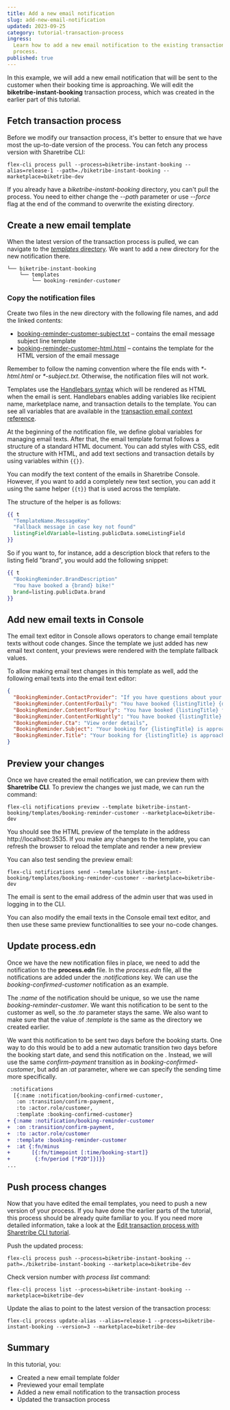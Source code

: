 ```yaml
---
title: Add a new email notification
slug: add-new-email-notification
updated: 2023-09-25
category: tutorial-transaction-process
ingress:
  Learn how to add a new email notification to the existing transaction
  process.
published: true
---
```


In this example, we will add a new email notification that will be sent
to the customer when their booking time is approaching. We will edit the
**biketribe-instant-booking** transaction process, which was created in
the earlier part of this tutorial.

## Fetch transaction process

Before we modify our transaction process, it's better to ensure that we
have most the up-to-date version of the process. You can fetch any
process version with Sharetribe CLI:

```shell
flex-cli process pull --process=biketribe-instant-booking --alias=release-1 --path=./biketribe-instant-booking --marketplace=biketribe-dev
```

<info>

If you already have a _biketribe-instant-booking_ directory, you can't
pull the process. You need to either change the _--path_ parameter or
use _--force_ flag at the end of the command to overwrite the existing
directory.

</info>

## Create a new email template

When the latest version of the transaction process is pulled, we can
navigate to the
[_templates_ directory](/how-to/edit-email-templates-with-sharetribe-cli/#templates-directory).
We want to add a new directory for the new notification there.

```shell
└── biketribe-instant-booking
    └── templates
        └── booking-reminder-customer
```

### Copy the notification files

Create two files in the new directory with the following file names, and
add the linked contents:

- [booking-reminder-customer-subject.txt](/tutorial-assets/booking-reminder-customer-subject.txt)
  – contains the email message subject line template
- [booking-reminder-customer-html.html](/tutorial-assets/booking-reminder-customer-html.txt)
  – contains the template for the HTML version of the email message

Remember to follow the naming convention where the file ends with
_\*-html.html_ or _\*-subject.txt_. Otherwise, the notification files
will not work.

Templates use the
[Handlebars syntax](/references/email-templates/#handlebars) which will
be rendered as HTML when the email is sent. Handlebars enables adding
variables like recipient name, marketplace name, and transaction details
to the template. You can see all variables that are available in the
[transaction email context reference](/references/email-templates/#transaction-email-context).

At the beginning of the notification file, we define global variables
for managing email texts. After that, the email template format follows
a structure of a standard HTML document. You can add styles with CSS,
edit the structure with HTML, and add text sections and transaction
details by using variables within `{{}}`.

<extrainfo title="Add new text sections in the email template">

You can modify the text content of the emails in Sharetribe Console.
However, if you want to add a completely new text section, you can add
it using the same helper `{{t}}` that is used across the template.

The structure of the helper is as follows:

```handlebars
{{ t
  "TemplateName.MessageKey"
  "Fallback message in case key not found"
  listingFieldVariable=listing.publicData.someListingField
}}
```

So if you want to, for instance, add a description block that refers to
the listing field "brand", you would add the following snippet:

```handlebars
{{ t
  "BookingReminder.BrandDescription"
  "You have booked a {brand} bike!"
  brand=listing.publicData.brand
}}
```

</extrainfo>

## Add new email texts in Console

The email text editor in Console allows operators to change email
template texts without code changes. Since the template we just added
has new email text content, your previews were rendered with the
template fallback values.

To allow making email text changes in this template as well, add the
following email texts into the email text editor:

```json
{
  "BookingReminder.ContactProvider": "If you have questions about your booking, you can contact {providerDisplayName} through the order page.",
  "BookingReminder.ContentForDaily": "You have booked {listingTitle} {dateStart,date,::YYYYMMMd} to {dateEnd,date,::YYYYMMMd}.",
  "BookingReminder.ContentForHourly": "You have booked {listingTitle} from {dateStart,date,::hmmaYYYYMMMd} to {dateEnd,date,::hmmaYYYYMMMd}.",
  "BookingReminder.ContentForNightly": "You have booked {listingTitle} from {dateStart,date,::YYYYMMMd} to {dateEnd,date,::YYYYMMMd}.",
  "BookingReminder.Cta": "View order details",
  "BookingReminder.Subject": "Your booking for {listingTitle} is approaching!",
  "BookingReminder.Title": "Your booking for {listingTitle} is approaching!"
}
```

## Preview your changes

Once we have created the email notification, we can preview them with
**Sharetribe CLI**. To preview the changes we just made, we can run the
command:

```shell
flex-cli notifications preview --template biketribe-instant-booking/templates/booking-reminder-customer --marketplace=biketribe-dev
```

You should see the HTML preview of the template in the address
http://localhost:3535. If you make any changes to the template, you can
refresh the browser to reload the template and render a new preview

You can also test sending the preview email:

```shell
flex-cli notifications send --template biketribe-instant-booking/templates/booking-reminder-customer --marketplace=biketribe-dev
```

<info>

The email is sent to the email address of the admin user that was used
in logging in to the CLI.

</info>

You can also modify the email texts in the Console email text editor,
and then use these same preview functionalities to see your no-code
changes.

## Update process.edn

Once we have the new notification files in place, we need to add the
notification to the **process.edn** file. In the _process.edn_ file, all
the notifications are added under the _:notifications_ key. We can use
the _booking-confirmed-customer_ notification as an example.

The _:name_ of the notification should be unique, so we use the name
_booking-reminder-customer_. We want this notification to be sent to the
customer as well, so the _:to_ parameter stays the same. We also want to
make sure that the value of _:template_ is the same as the directory we
created earlier.

We want this notification to be sent two days before the booking starts.
One way to do this would be to add a new automatic transition two days
before the booking start date, and send this notification on the .
Instead, we will use the same _confirm-payment_ transition as in
_booking-confirmed-customer_, but add an _:at_ parameter, where we can
specify the sending time more specifically.

```diff
 :notifications
  [{:name :notification/booking-confirmed-customer,
   :on :transition/confirm-payment,
   :to :actor.role/customer,
   :template :booking-confirmed-customer}
+ {:name :notification/booking-reminder-customer
+  :on :transition/confirm-payment,
+  :to :actor.role/customer
+  :template :booking-reminder-customer
+  :at {:fn/minus
+       [{:fn/timepoint [:time/booking-start]}
+        {:fn/period ["P2D"]}]}}
...
```

## Push process changes

Now that you have edited the email templates, you need to push a new
version of your process. If you have done the earlier parts of the
tutorial, this process should be already quite familiar to you. If you
need more detailed information, take a look at the
[Edit transaction process with Sharetribe CLI tutorial](/how-to/edit-transaction-process-with-sharetribe-cli/#validate-and-push-the-process).

Push the updated process:

```shell
flex-cli process push --process=biketribe-instant-booking --path=./biketribe-instant-booking --marketplace=biketribe-dev
```

Check version number with _process list_ command:

```shell
flex-cli process list --process=biketribe-instant-booking --marketplace=biketribe-dev
```

Update the alias to point to the latest version of the transaction
process:

```shell
flex-cli process update-alias --alias=release-1 --process=biketribe-instant-booking --version=3 --marketplace=biketribe-dev
```

## Summary

In this tutorial, you:

- Created a new email template folder
- Previewed your email template
- Added a new email notification to the transaction process
- Updated the transaction process
